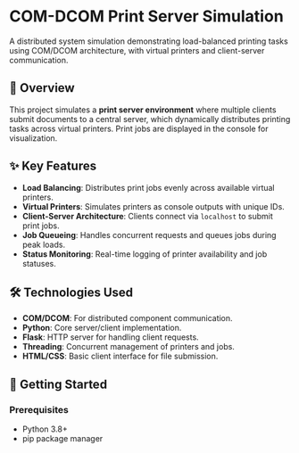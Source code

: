 # COM-DCOM Print Server Simulation

A distributed system simulation demonstrating load-balanced printing tasks using COM/DCOM architecture, with virtual printers and client-server communication.

## 📌 Overview

This project simulates a **print server environment** where multiple clients submit documents to a central server, which dynamically distributes printing tasks across virtual printers. Print jobs are displayed in the console for visualization.

## ✨ Key Features

- **Load Balancing**: Distributes print jobs evenly across available virtual printers.
- **Virtual Printers**: Simulates printers as console outputs with unique IDs.
- **Client-Server Architecture**: Clients connect via `localhost` to submit print jobs.
- **Job Queueing**: Handles concurrent requests and queues jobs during peak loads.
- **Status Monitoring**: Real-time logging of printer availability and job statuses.

## 🛠️ Technologies Used

- **COM/DCOM**: For distributed component communication.
- **Python**: Core server/client implementation.
- **Flask**: HTTP server for handling client requests.
- **Threading**: Concurrent management of printers and jobs.
- **HTML/CSS**: Basic client interface for file submission.

## 🚀 Getting Started

### Prerequisites
- Python 3.8+
- pip package manager
